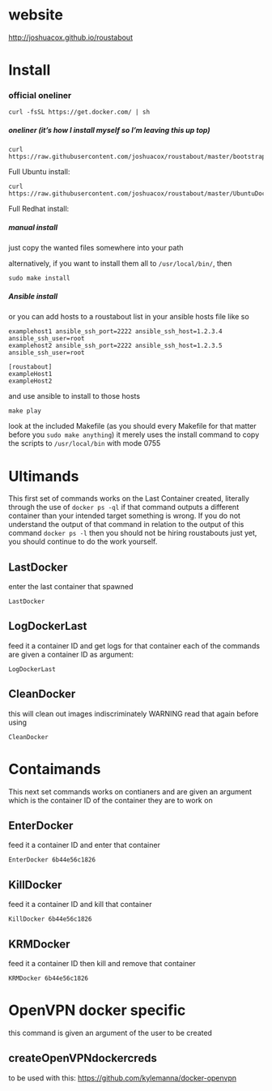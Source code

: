 # website 
http://joshuacox.github.io/roustabout

# Install

### official oneliner

```
curl -fsSL https://get.docker.com/ | sh
```

##### oneliner (it’s how I install myself so I’m leaving this up top)

```
curl https://raw.githubusercontent.com/joshuacox/roustabout/master/bootstraproustabout.sh|bash
```

Full Ubuntu install:

```
curl https://raw.githubusercontent.com/joshuacox/roustabout/master/UbuntuDockerInstall|bash
```

Full Redhat install:

##### manual install

just copy the wanted files somewhere into your path

alternatively, if you want to install them all to `/usr/local/bin/`, then

```
sudo make install
```

##### Ansible install

or you can add hosts to a roustabout list in your ansible hosts file like so

```
examplehost1 ansible_ssh_port=2222 ansible_ssh_host=1.2.3.4 ansible_ssh_user=root
examplehost2 ansible_ssh_port=2222 ansible_ssh_host=1.2.3.5 ansible_ssh_user=root

[roustabout]
exampleHost1
exampleHost2
```
and use ansible to install to those hosts

```
make play
```

look at the included Makefile (as you should every Makefile for that matter before you `sudo make anything`)
it merely uses the install command to copy the scripts to `/usr/local/bin` with mode 0755

# Ultimands

This first set of commands works on the Last Container created, literally through the use of `docker ps -ql`
if that command outputs a different container than your intended target something is wrong. 
If you do not understand the output of that command in relation to the output of this command `docker ps -l`
then you should not be hiring roustabouts just yet,
you should continue to do the work yourself.

## LastDocker

enter the last container that spawned

```
LastDocker
```

## LogDockerLast

feed it a container ID and get logs for that container
each of the commands are given a container ID as argument:

```
LogDockerLast
```

## CleanDocker

this will clean out images indiscriminately WARNING read that again before using

```
CleanDocker
```

# Contaimands

This next set commands works on contianers and are given an argument which is the container ID of the container they are to work on

## EnterDocker

feed it a container ID and enter that container

```
EnterDocker 6b44e56c1826
```

## KillDocker

feed it a container ID and kill that container

```
KillDocker 6b44e56c1826
```

## KRMDocker

feed it a container ID then kill and remove that container

```
KRMDocker 6b44e56c1826
```

# OpenVPN docker specific

this command is given an argument of the user to be created

## createOpenVPNdockercreds

to be used with this:
https://github.com/kylemanna/docker-openvpn

